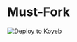 # Must-Fork


[![Deploy to Koyeb](https://www.koyeb.com/static/images/deploy/button.svg)](https://app.koyeb.com/deploy?name=toxic-md&type=git&repository=https%3A%2F%2Fgithub.com%2Fxhclintohn%2FToxic-MD&branch=main&env%5BPREFIX%5D=.&env%5BAUTO_READ_STATUS%5D=yes&env%5BAUTO_DOWNLOAD_STATUS%5D=no&env%5BAUTO_LIKE_STATUS%5D=yes&env%5BPM_PERMIT%5D=no&env%5BBOT_NAME%5D=%F0%9D%99%83%F0%9D%99%98%F0%9D%99%AD%F0%9D%99%9E%F0%9D%99%98%20%F0%9D%98%8C%F0%9D%98%83&env%5BAUTO_READ_MESSAGES%5D=no&env%5BBOT_MENU_LINKS%5D=https%3A%2F%2Fi.ibb.co%2FQvzCRjHQ%2F1c5d0e2ade058b6b.jpg&env%5BPUBLIC_MODE%5D=yes&env%5BSESSION_ID%5D=&env%5BOWNER_NAME%5D=%F0%9D%99%AD%F0%9D%99%9D_%F0%9D%99%98%F0%9D%99%9D%F0%9D%99%9E%F0%9D%99%9B%F0%9D%99%98%F0%9D%99%98%F0%9D%99%9B&env%5BNUMERO_OWNER%5D=254735342808&env%5BWARN_COUNT%5D=3&env%5BSTARTING_BOT_MESSAGE%5D=yes&env%5BPRESENCE%5D=&env%5BANTI_DELETE_MESSAGE%5D=yes&ports=8000%3Bhttp%3B%2F)